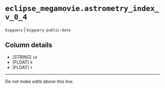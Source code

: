 # `eclipse_megamovie.astrometry_index_v_0_4`
`bigquery` | `bigquery-public-data`

## Column details
* [STRING]    `id`
* [FLOAT]     `X`
* [FLOAT]     `Y`

-------------------------------------------------------------------------------
*Do not make edits above this line.*
